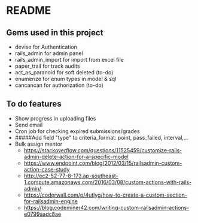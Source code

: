 # README

## Gems used in this project
* devise for Authentication
* rails_admin for admin panel
* rails_admin_import for import from excel file
* paper_trail for track audits
* act_as_paranoid for soft deleted (to-do)
* enumerize for enum types in model & sql
* cancancan for authorization (to-do)

## To do features
* Show progress in uploading files
* Send email
* Cron job for checking expired submissions/grades
* #####Add field "type" to criteria_format: point, pass_failed, interval,...
* Bulk assign mentor 
  * https://stackoverflow.com/questions/11525459/customize-rails-admin-delete-action-for-a-specific-model
  * https://www.endpoint.com/blog/2012/03/15/railsadmin-custom-action-case-study
  * http://ec2-52-77-8-173.ap-southeast-1.compute.amazonaws.com/2016/03/08/custom-actions-with-rails-admin/
  * https://coderwall.com/p/4utlyg/how-to-create-a-custom-section-for-railsadmin-engine
  * https://blog.codeminer42.com/writing-custom-railsadmin-actions-e0799aadc8ae